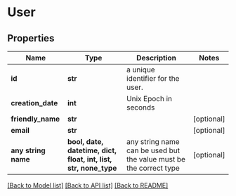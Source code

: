 # User


## Properties
Name | Type | Description | Notes
------------ | ------------- | ------------- | -------------
**id** | **str** | a unique identifier for the user. | 
**creation_date** | **int** | Unix Epoch in seconds | 
**friendly_name** | **str** |  | [optional] 
**email** | **str** |  | [optional] 
**any string name** | **bool, date, datetime, dict, float, int, list, str, none_type** | any string name can be used but the value must be the correct type | [optional]

[[Back to Model list]](../README.md#documentation-for-models) [[Back to API list]](../README.md#documentation-for-api-endpoints) [[Back to README]](../README.md)


